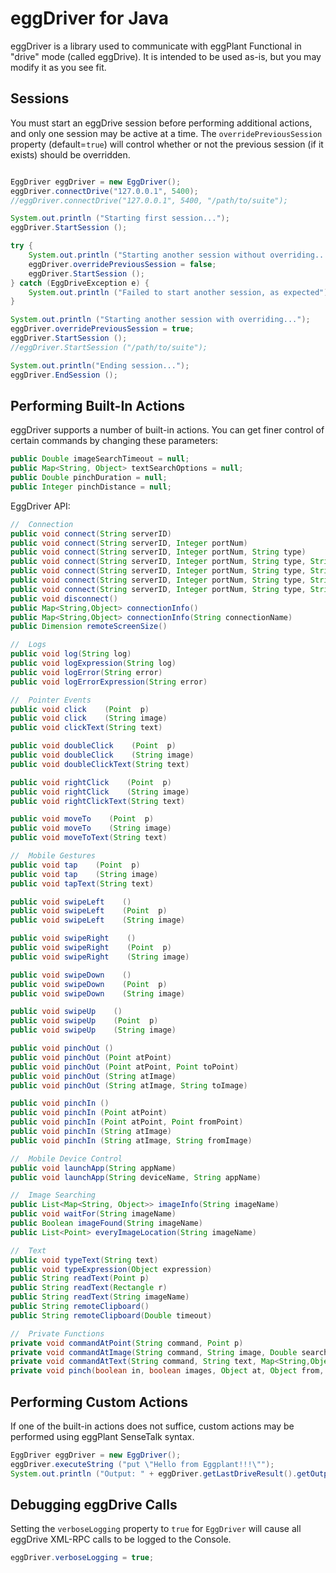 
eggDriver for Java
================

eggDriver is a library used to communicate with eggPlant Functional in "drive" mode (called eggDrive). It is intended to be used as-is, but you may modify it as you see fit.


## Sessions ##

You must start an eggDrive session before performing additional actions, and only one session may be active at a time. The `overridePreviousSession` property (default=`true`) will control whether or not the previous session (if it exists) should be overridden.

```java

EggDriver eggDriver = new EggDriver();
eggDriver.connectDrive("127.0.0.1", 5400);
//eggDriver.connectDrive("127.0.0.1", 5400, "/path/to/suite");

System.out.println ("Starting first session...");
eggDriver.StartSession ();

try {
    System.out.println ("Starting another session without overriding...");
    eggDriver.overridePreviousSession = false;
    eggDriver.StartSession ();
} catch (EggDriveException e) {
    System.out.println ("Failed to start another session, as expected");
}

System.out.println ("Starting another session with overriding...");
eggDriver.overridePreviousSession = true;
eggDriver.StartSession ();
//eggDriver.StartSession ("/path/to/suite");

System.out.println("Ending session...");
eggDriver.EndSession ();
```


## Performing Built-In Actions ##

eggDriver supports a number of built-in actions. You can get finer control of certain commands by changing these parameters:

```java
public Double imageSearchTimeout = null;
public Map<String, Object> textSearchOptions = null;
public Double pinchDuration = null;
public Integer pinchDistance = null;
```

EggDriver API:

```java
//  Connection
public void connect(String serverID)  
public void connect(String serverID, Integer portNum)  
public void connect(String serverID, Integer portNum, String type)  
public void connect(String serverID, Integer portNum, String type, String username, String password)  
public void connect(String serverID, Integer portNum, String type, String sshHost, String sshUser, String sshPassword)  
public void connect(String serverID, Integer portNum, String type, String username, String password, String sshHost, String sshUser, String sshPassword)  
public void connect(String serverID, Integer portNum, String type, String username, String password, String sshHost, String sshUser, String sshPassword, String visible, String colorDepth)  
public void disconnect() 
public Map<String,Object> connectionInfo()  
public Map<String,Object> connectionInfo(String connectionName)  
public Dimension remoteScreenSize()  

//  Logs
public void log(String log)  
public void logExpression(String log)  
public void logError(String error)  
public void logErrorExpression(String error)  

//  Pointer Events
public void click    (Point  p)                              
public void click    (String image)                          
public void clickText(String text)                           

public void doubleClick    (Point  p)                              
public void doubleClick    (String image)                          
public void doubleClickText(String text)                           

public void rightClick    (Point  p)                              
public void rightClick    (String image)                          
public void rightClickText(String text)                           

public void moveTo    (Point  p)                              
public void moveTo    (String image)                          
public void moveToText(String text)                           

//  Mobile Gestures
public void tap    (Point  p)                       
public void tap    (String image)                   
public void tapText(String text)                    

public void swipeLeft    ()                         
public void swipeLeft    (Point  p)                 
public void swipeLeft    (String image)             

public void swipeRight    ()                        
public void swipeRight    (Point  p)                
public void swipeRight    (String image)            

public void swipeDown    ()                         
public void swipeDown    (Point  p)                 
public void swipeDown    (String image)             

public void swipeUp    ()                           
public void swipeUp    (Point  p)                   
public void swipeUp    (String image)               

public void pinchOut ()                                 
public void pinchOut (Point atPoint)                    
public void pinchOut (Point atPoint, Point toPoint)     
public void pinchOut (String atImage)                   
public void pinchOut (String atImage, String toImage)   

public void pinchIn ()                                   
public void pinchIn (Point atPoint)                      
public void pinchIn (Point atPoint, Point fromPoint)     
public void pinchIn (String atImage)                     
public void pinchIn (String atImage, String fromImage)   

//  Mobile Device Control
public void launchApp(String appName)  
public void launchApp(String deviceName, String appName)  

//  Image Searching
public List<Map<String, Object>> imageInfo(String imageName)  
public void waitFor(String imageName)  
public Boolean imageFound(String imageName)  
public List<Point> everyImageLocation(String imageName)  

//  Text
public void typeText(String text)  
public void typeExpression(Object expression)  
public String readText(Point p)  
public String readText(Rectangle r)  
public String readText(String imageName)  
public String remoteClipboard()  
public String remoteClipboard(Double timeout)  

//  Private Functions
private void commandAtPoint(String command, Point p)  
private void commandAtImage(String command, String image, Double searchTimeout)  
private void commandAtText(String command, String text, Map<String,Object> options)  
private void pinch(boolean in, boolean images, Object at, Object from, Object to)
```


## Performing Custom Actions ##

If one of the built-in actions does not suffice, custom actions may be performed using eggPlant SenseTalk syntax. 

```java
EggDriver eggDriver = new EggDriver();
eggDriver.executeString ("put \"Hello from Eggplant!!!\"");
System.out.println ("Output: " + eggDriver.getLastDriveResult().getOutput());
```


## Debugging eggDrive Calls ##

Setting the `verboseLogging` property to `true` for `EggDriver` will cause all eggDrive XML-RPC calls to be logged to the Console.

```java
eggDriver.verboseLogging = true;
```
